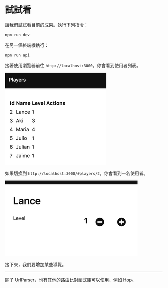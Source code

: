 # 試試看

讓我們試試看目前的成果。執行下列指令：

```bash
npm run dev
```

在另一個終端機執行：

```bash
npm run api
```

接著使用瀏覽器前往 `http://localhost:3000`。你會看到使用者列表。

![screenshot](07-list.png)

如果切換到 `http://localhost:3000/#players/2`，你會看到一名使用者。

![screenshot](07-edit.png)

接下來，我們要增加某些導覽。

---

除了 UrlParser，也有其他的路由比對函式庫可以使用，例如 [Hop](https://github.com/sporto/hop)。
